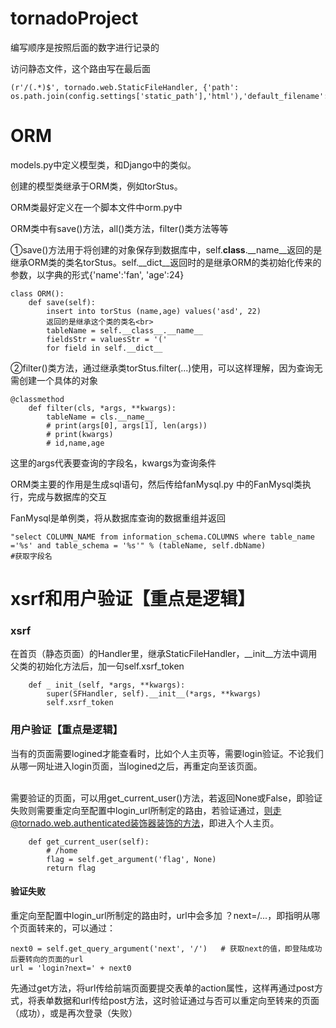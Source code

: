 # tornadoProject
编写顺序是按照后面的数字进行记录的

访问静态文件，这个路由写在最后面
```
(r'/(.*)$', tornado.web.StaticFileHandler, {'path': os.path.join(config.settings['static_path'],'html'),'default_filename':'index.html'})
```

# ORM
models.py中定义模型类，和Django中的类似。

创建的模型类继承于ORM类，例如torStus。

ORM类最好定义在一个脚本文件中orm.py中

ORM类中有save()方法，all()类方法，filter()类方法等等

①save()方法用于将创建的对象保存到数据库中，self.____class____.__name__返回的是继承ORM类的类名torStus。self.__dict__返回时的是继承ORM的类初始化传来的参数，以字典的形式{'name':'fan', 'age':24} <br>

```
class ORM():
    def save(self):
        insert into torStus (name,age) values('asd', 22)
        返回的是继承这个类的类名<br>
        tableName = self.__class__.__name__
        fieldsStr = valuesStr = '('
        for field in self.__dict__
```

②filter()类方法，通过继承类torStus.filter(...)使用，可以这样理解，因为查询无需创建一个具体的对象<br>
```
@classmethod
    def filter(cls, *args, **kwargs):
        tableName = cls.__name__
        # print(args[0], args[1], len(args))
        # print(kwargs)
        # id,name,age
```

这里的args代表要查询的字段名，kwargs为查询条件<br>

ORM类主要的作用是生成sql语句，然后传给fanMysql.py 中的FanMysql类执行，完成与数据库的交互<br>

FanMysql是单例类，将从数据库查询的数据重组并返回<br>
```
"select COLUMN_NAME from information_schema.COLUMNS where table_name ='%s' and table_schema = '%s'" % (tableName, self.dbName)
#获取字段名
```

# xsrf和用户验证【重点是逻辑】 
### xsrf
在首页（静态页面）的Handler里，继承StaticFileHandler，__init__方法中调用父类的初始化方法后，加一句self.xsrf_token <br>

```
    def _ init_(self, *args, **kwargs):
        super(SFHandler, self).__init__(*args, **kwargs)
        self.xsrf_token
```

### 用户验证【重点是逻辑】
当有的页面需要logined才能查看时，比如个人主页等，需要login验证。不论我们从哪一网址进入login页面，当logined之后，再重定向至该页面。<br><br>

需要验证的页面，可以用get_current_user()方法，若返回None或False，即验证失败则需要重定向至配置中login_url所制定的路由，若验证通过，则走@tornado.web.authenticated装饰器装饰的方法，即进入个人主页。
```
    def get_current_user(self):
        # /home
        flag = self.get_argument('flag', None)
        return flag
```

#### 验证失败
重定向至配置中login_url所制定的路由时，url中会多加 ？next=/...，即指明从哪个页面转来的，可以通过：
```
next0 = self.get_query_argument('next', '/')   # 获取next的值，即登陆成功后要转向的页面的url
url = 'login?next=' + next0
```
先通过get方法，将url传给前端页面要提交表单的action属性，这样再通过post方式，将表单数据和url传给post方法，这时验证通过与否可以重定向至转来的页面（成功），或是再次登录（失败）
